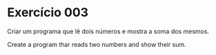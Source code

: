 # Exercício 003
Criar um programa que lê dois números e mostra a soma
dos mesmos.

Create a program thar reads two numbers and show their
sum.